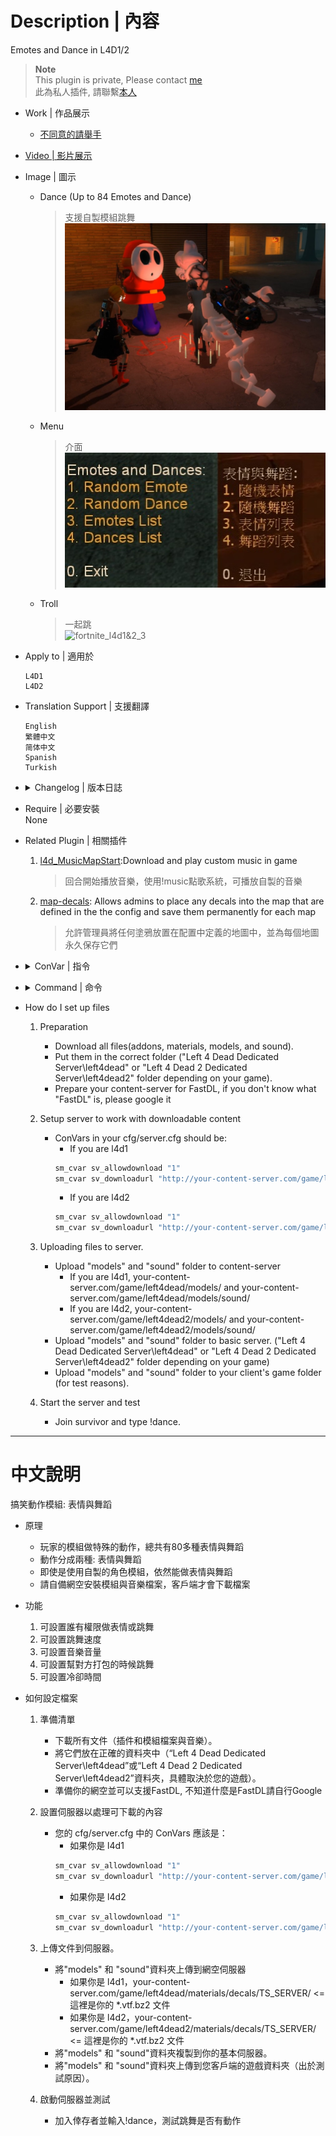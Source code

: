# Description | 內容
Emotes and Dance in L4D1/2

> __Note__ <br/>
This plugin is private, Please contact [me](https://github.com/fbef0102/Game-Private_Plugin#私人插件列表-private-plugins-list)<br/>
此為私人插件, 請聯繫[本人](https://github.com/fbef0102/Game-Private_Plugin#私人插件列表-private-plugins-list)


* Work | 作品展示
    * [不同意的請舉手](https://youtu.be/a3rbE3WV90g)

* [Video | 影片展示](https://youtu.be/iIDv53oFaJE)

* Image | 圖示
	* Dance (Up to 84 Emotes and Dance)
		> 支援自製模組跳舞
		<br/>![fortnite_l4d1&2_1](image/fortnite_l4d1&2_1.jpg)
	* Menu
		> 介面
		<br/>![fortnite_l4d1&2_2](image/fortnite_l4d1&2_2.jpg)
	* Troll
		> 一起跳
		<br/>![fortnite_l4d1&2_3](image/fortnite_l4d1&2_3.gif)

* Apply to | 適用於
	```
	L4D1
	L4D2
	```

* Translation Support | 支援翻譯
	```
	English
	繁體中文
	简体中文
	Spanish
	Turkish
	```

* <details><summary>Changelog | 版本日誌</summary>

    * 1.5.0 (2022-11-14)
	    * Player dances when someone uses kit to heal him
	    * fix translation error
	    * fix file error
		* Compatibility support for SourceMod 1.11. Fixed various warnings.
		* Combine L4D1 and L4D2 required files
		* Add convar to disable dance dounce and stop downloading sound files

    * v1.4.3
	    * [Original plugin by Kodua, Franc1sco franug, TheBO$$, Foxhound](https://forums.alliedmods.net/showpost.php?p=2712458&postcount=163)
</details>

* Require | 必要安裝
<br/>None

* Related Plugin | 相關插件
	1. [l4d_MusicMapStart](https://github.com/fbef0102/L4D1_2-Plugins/tree/master/l4d_MusicMapStart):Download and play custom music in game
		> 回合開始播放音樂，使用!music點歌系統，可播放自製的音樂
	2. [map-decals](https://github.com/fbef0102/L4D1_2-Plugins/tree/master/map-decals): Allows admins to place any decals into the map that are defined in the the config and save them permanently for each map
		> 允許管理員將任何塗鴉放置在配置中定義的地圖中，並為每個地圖永久保存它們

* <details><summary>ConVar | 指令</summary>

    * cfg/sourcemod/fortnite_emotes_extended_l4d.cfg
		```php
		// admin flag for dances (empty for all players)
		sm_dances_admin_flag_menu ""

		// admin flag for emotes (empty for all players)
		sm_emotes_admin_flag_menu ""

		// Cooldown for emotes in seconds. -1 or 0 = no cooldown.
		sm_emotes_cooldown "3.0"

		// Hide enemy players when dancing
		sm_emotes_hide_enemies "0"

		// Hide weapons when dancing
		sm_emotes_hide_weapons "1"

		// Enable/Disable sounds for emotes.
		sm_emotes_sounds "1"

		// Sound volume for the emotes.
		sm_emotes_soundvolume "1.0"

		// Sets the playback speed of the animation. default (1.0)
		sm_emotes_speed "0.80"

		// Teleport back to the exact position when he started to dance. (Some maps need this for teleport triggers)
		sm_emotes_teleportonend "0"
		```
</details>

* <details><summary>Command | 命令</summary>
    
	* **Open Dance&Emote Menu**
	```php
	sm_emotes
	sm_emote
	sm_dances
	sm_dance
	```

	* **Adm forces someone to dance, check source code to see Emote ID (Adm required: ADMFLAG_GENERIC)**
	```php
	sm_setemotes <#userid|name> [Emote ID]
	sm_setemote <#userid|name> [Emote ID]
	sm_setdances <#userid|name> [Emote ID]
	sm_setdance <#userid|name> [Emote ID]
	```
</details>

* How do I set up files
	1. Preparation
		* Download all files(addons, materials, models, and sound).
		* Put them in the correct folder ("Left 4 Dead Dedicated Server\left4dead" or "Left 4 Dead 2 Dedicated Server\left4dead2" folder depending on your game).
		* Prepare your content-server for FastDL, if you don't know what "FastDL" is, please google it

	2. Setup server to work with downloadable content
		* ConVars in your cfg/server.cfg should be:
			* If you are l4d1
			```php
			sm_cvar sv_allowdownload "1"
			sm_cvar sv_downloadurl "http://your-content-server.com/game/left4dead/"
			```
			* If you are l4d2
			```php
			sm_cvar sv_allowdownload "1"
			sm_cvar sv_downloadurl "http://your-content-server.com/game/left4dead2"	
			```

	3. Uploading files to server.
		* Upload "models" and "sound" folder to content-server
			* If you are l4d1, your-content-server.com/game/left4dead/models/ and your-content-server.com/game/left4dead/models/sound/
			* If you are l4d2, your-content-server.com/game/left4dead2/models/ and your-content-server.com/game/left4dead2/models/sound/
		* Upload "models" and "sound" folder to basic server. ("Left 4 Dead Dedicated Server\left4dead" or "Left 4 Dead 2 Dedicated Server\left4dead2" folder depending on your game)
		* Upload "models" and "sound" folder to your client's game folder (for test reasons).

	4. Start the server and test
		* Join survivor and type !dance.

- - - -
# 中文說明
搞笑動作模組: 表情與舞蹈

* 原理
    * 玩家的模組做特殊的動作，總共有80多種表情與舞蹈
	* 動作分成兩種: 表情與舞蹈
	* 即使是使用自製的角色模組，依然能做表情與舞蹈
	* 請自備網空安裝模組與音樂檔案，客戶端才會下載檔案

* 功能
    1. 可設置誰有權限做表情或跳舞
	2. 可設置跳舞速度
	3. 可設置音樂音量
	4. 可設置幫對方打包的時候跳舞
	5. 可設置冷卻時間

* 如何設定檔案
	1. 準備清單
		* 下載所有文件（插件和模組檔案與音樂）。
		* 將它們放在正確的資料夾中（“Left 4 Dead Dedicated Server\left4dead”或“Left 4 Dead 2 Dedicated Server\left4dead2”資料夾，具體取決於您的遊戲）。
		* 準備你的網空並可以支援FastDL, 不知道什麼是FastDL請自行Google
		
	2. 設置伺服器以處理可下載的內容
		* 您的 cfg/server.cfg 中的 ConVars 應該是：
			* 如果你是 l4d1
			```php
			sm_cvar sv_allowdownload "1"
			sm_cvar sv_downloadurl "http://your-content-server.com/game/left4dead/"
			```
			* 如果你是 l4d2
			```php
			sm_cvar sv_allowdownload "1"
			sm_cvar sv_downloadurl "http://your-content-server.com/game/left4dead2"	
			```
		
	3. 上傳文件到伺服器。
		* 將"models" 和 "sound"資料夾上傳到網空伺服器
			* 如果你是 l4d1，your-content-server.com/game/left4dead/materials/decals/TS_SERVER/ <= 這裡是你的 *.vtf.bz2 文件
			* 如果你是 l4d2，your-content-server.com/game/left4dead2/materials/decals/TS_SERVER/ <= 這裡是你的 *.vtf.bz2 文件
		* 將"models" 和 "sound"資料夾複製到你的基本伺服器。
		* 將"models" 和 "sound"資料夾上傳到您客戶端的遊戲資料夾（出於測試原因）。
		
	4. 啟動伺服器並測試
		* 加入倖存者並輸入!dance，測試跳舞是否有動作


